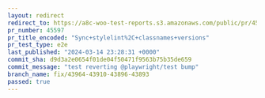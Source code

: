 ```yaml
---
layout: redirect
redirect_to: https://a8c-woo-test-reports.s3.amazonaws.com/public/pr/45597/e2e/index.html
pr_number: 45597
pr_title_encoded: "Sync+stylelint%2C+classnames+versions"
pr_test_type: e2e
last_published: "2024-03-14 23:28:31 +0000"
commit_sha: d9d3a2e0654f01de04f50471f9563b75b35de659
commit_message: "test reverting @playwright/test bump"
branch_name: fix/43964-43910-43896-43893
passed: true
---
```

